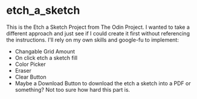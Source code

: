 # etch_a_sketch

This is the Etch a Sketch Project from The Odin Project. I wanted to take a different approach and just see if I could create it first without referencing the instructions. I'll rely on my own skills and google-fu to implement:

- Changable Grid Amount
- On click etch a sketch fill
- Color Picker
- Eraser
- Clear Button
- Maybe a Download Button to download the etch a sketch into a PDF or something? Not too sure how hard this part is.
